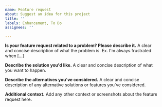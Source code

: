 ```yaml
---
name: Feature request
about: Suggest an idea for this project
title: ''
labels: Enhancement, To Do
assignees: ''

---
```


**Is your feature request related to a problem? Please describe it.**
A clear and concise description of what the problem is. Ex. I'm always frustrated when [...]

**Describe the solution you'd like.**
A clear and concise description of what you want to happen.

**Describe the alternatives you've considered.**
A clear and concise description of any alternative solutions or features you've considered.

**Additional context.**
Add any other context or screenshots about the feature request here.

